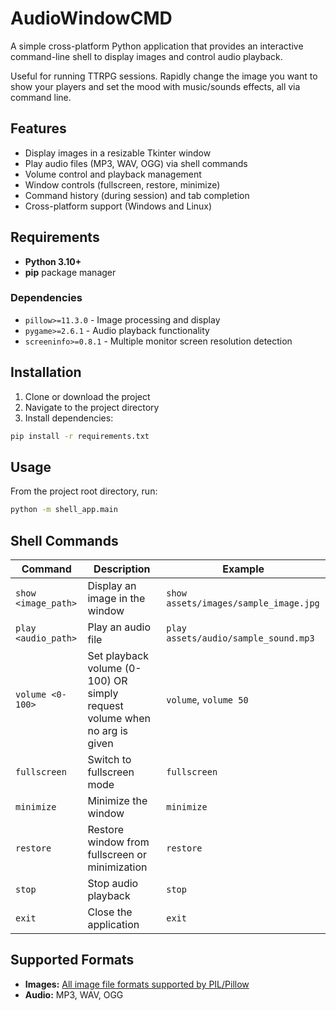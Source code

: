 # AudioWindowCMD

A simple cross-platform Python application that provides an interactive command-line shell to display images and control audio playback.

Useful for running TTRPG sessions. Rapidly change the image you want to show your players and set the mood with music/sounds effects, all via command line.

## Features

- Display images in a resizable Tkinter window
- Play audio files (MP3, WAV, OGG) via shell commands
- Volume control and playback management
- Window controls (fullscreen, restore, minimize)
- Command history (during session) and tab completion
- Cross-platform support (Windows and Linux)

## Requirements

- **Python 3.10+**
- **pip** package manager

### Dependencies

- `pillow>=11.3.0` - Image processing and display
- `pygame>=2.6.1` - Audio playback functionality
- `screeninfo>=0.8.1` - Multiple monitor screen resolution detection

## Installation

1. Clone or download the project
2. Navigate to the project directory
3. Install dependencies:

```bash
pip install -r requirements.txt
```
## Usage

From the project root directory, run:

```bash
python -m shell_app.main
```
## Shell Commands

| Command | Description | Example |
|---------|-------------|---------|
| `show <image_path>` | Display an image in the window | `show assets/images/sample_image.jpg` |
| `play <audio_path>` | Play an audio file | `play assets/audio/sample_sound.mp3` |
| `volume <0-100>` | Set playback volume (0-100) OR simply request volume when no arg is given | `volume`, `volume 50` |
| `fullscreen` | Switch to fullscreen mode | `fullscreen` |
| `minimize` | Minimize the window | `minimize` |
| `restore` | Restore window from fullscreen or minimization | `restore` |
| `stop` | Stop audio playback | `stop` |
| `exit` | Close the application | `exit` |

## Supported Formats

- **Images:** [All image file formats supported by PIL/Pillow](https://pillow.readthedocs.io/en/stable/handbook/image-file-formats.html)
- **Audio:** MP3, WAV, OGG